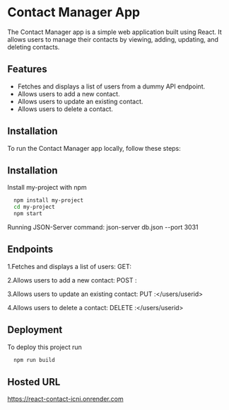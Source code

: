 # Contact Manager App

The Contact Manager app is a simple web application built using React. It allows users to manage their contacts by viewing, adding, updating, and deleting contacts.

## Features

- Fetches and displays a list of users from a dummy API endpoint.
- Allows users to add a new contact.
- Allows users to update an existing contact.
- Allows users to delete a contact.

## Installation

To run the Contact Manager app locally, follow these steps:

## Installation

Install my-project with npm

```bash
  npm install my-project
  cd my-project
  npm start
```

Running JSON-Server command: json-server db.json --port 3031

## Endpoints
1.Fetches and displays a list of users: GET:</users>

2.Allows users to add a new contact: POST :</users>

3.Allows users to update an existing contact: PUT :</users/userid>

4.Allows users to delete a contact: DELETE :</users/userid>

## Deployment

To deploy this project run

```bash
  npm run build
```

## Hosted URL
<https://react-contact-icni.onrender.com>